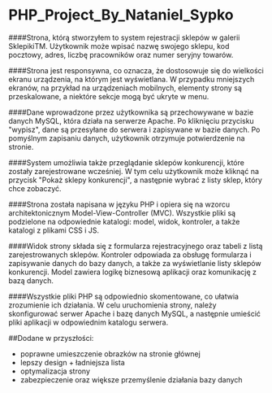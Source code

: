 # PHP_Project_By_Nataniel_Sypko

####Strona, którą stworzyłem to system rejestracji sklepów w galerii SklepikiTM. Użytkownik może wpisać nazwę swojego sklepu, kod pocztowy, adres, liczbę pracowników oraz numer seryjny towarów.

####Strona jest responsywna, co oznacza, że dostosowuje się do wielkości ekranu urządzenia, na którym jest wyświetlana. W przypadku mniejszych ekranów, na przykład na urządzeniach mobilnych, elementy strony są przeskalowane, a niektóre sekcje mogą być ukryte w menu.

####Dane wprowadzone przez użytkownika są przechowywane w bazie danych MySQL, która działa na serwerze Apache. Po kliknięciu przycisku "wypisz", dane są przesyłane do serwera i zapisywane w bazie danych. Po pomyślnym zapisaniu danych, użytkownik otrzymuje potwierdzenie na stronie.

####System umożliwia także przeglądanie sklepów konkurencji, które zostały zarejestrowane wcześniej. W tym celu użytkownik może kliknąć na przycisk "Pokaż sklepy konkurencji", a następnie wybrać z listy sklep, który chce zobaczyć.

####Strona została napisana w języku PHP i opiera się na wzorcu architektonicznym Model-View-Controller (MVC). Wszystkie pliki są podzielone na odpowiednie katalogi: model, widok, kontroler, a także katalogi z plikami CSS i JS.

####Widok strony składa się z formularza rejestracyjnego oraz tabeli z listą zarejestrowanych sklepów. Kontroler odpowiada za obsługę formularza i zapisywanie danych do bazy danych, a także za wyświetlanie listy sklepów konkurencji. Model zawiera logikę biznesową aplikacji oraz komunikację z bazą danych.

####Wszystkie pliki PHP są odpowiednio skomentowane, co ułatwia zrozumienie ich działania. W celu uruchomienia strony, należy skonfigurować serwer Apache i bazę danych MySQL, a następnie umieścić pliki aplikacji w odpowiednim katalogu serwera.

##Dodane w przyszłości:
- poprawne umieszczenie obrazków na stronie głównej
- lepszy design + ładniejsza lista
- optymalizacja strony
- zabezpieczenie oraz większe przemyślenie działania bazy danych
